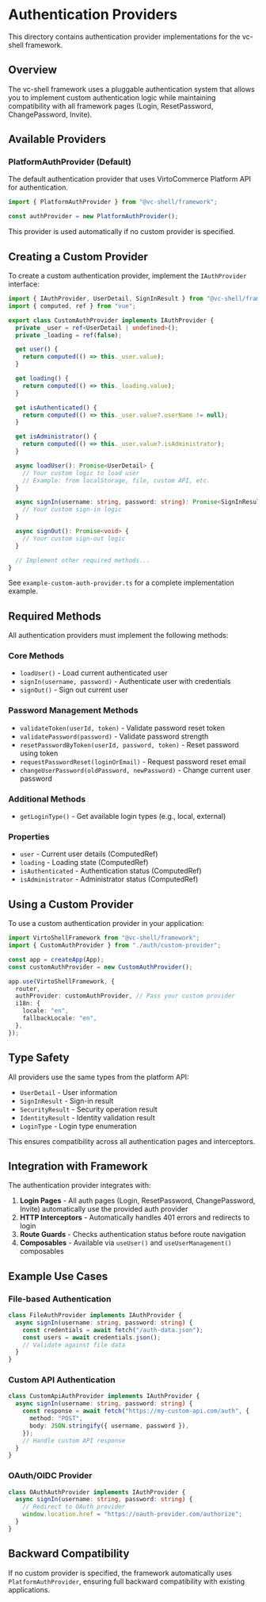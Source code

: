 # Authentication Providers

This directory contains authentication provider implementations for the vc-shell framework.

## Overview

The vc-shell framework uses a pluggable authentication system that allows you to implement custom authentication logic while maintaining compatibility with all framework pages (Login, ResetPassword, ChangePassword, Invite).

## Available Providers

### PlatformAuthProvider (Default)

The default authentication provider that uses VirtoCommerce Platform API for authentication.

```typescript
import { PlatformAuthProvider } from "@vc-shell/framework";

const authProvider = new PlatformAuthProvider();
```

This provider is used automatically if no custom provider is specified.

## Creating a Custom Provider

To create a custom authentication provider, implement the `IAuthProvider` interface:

```typescript
import { IAuthProvider, UserDetail, SignInResult } from "@vc-shell/framework";
import { computed, ref } from "vue";

export class CustomAuthProvider implements IAuthProvider {
  private _user = ref<UserDetail | undefined>();
  private _loading = ref(false);

  get user() {
    return computed(() => this._user.value);
  }

  get loading() {
    return computed(() => this._loading.value);
  }

  get isAuthenticated() {
    return computed(() => this._user.value?.userName != null);
  }

  get isAdministrator() {
    return computed(() => this._user.value?.isAdministrator);
  }

  async loadUser(): Promise<UserDetail> {
    // Your custom logic to load user
    // Example: from localStorage, file, custom API, etc.
  }

  async signIn(username: string, password: string): Promise<SignInResult> {
    // Your custom sign-in logic
  }

  async signOut(): Promise<void> {
    // Your custom sign-out logic
  }

  // Implement other required methods...
}
```

See `example-custom-auth-provider.ts` for a complete implementation example.

## Required Methods

All authentication providers must implement the following methods:

### Core Methods
- `loadUser()` - Load current authenticated user
- `signIn(username, password)` - Authenticate user with credentials
- `signOut()` - Sign out current user

### Password Management Methods
- `validateToken(userId, token)` - Validate password reset token
- `validatePassword(password)` - Validate password strength
- `resetPasswordByToken(userId, password, token)` - Reset password using token
- `requestPasswordReset(loginOrEmail)` - Request password reset email
- `changeUserPassword(oldPassword, newPassword)` - Change current user password

### Additional Methods
- `getLoginType()` - Get available login types (e.g., local, external)

### Properties
- `user` - Current user details (ComputedRef)
- `loading` - Loading state (ComputedRef)
- `isAuthenticated` - Authentication status (ComputedRef)
- `isAdministrator` - Administrator status (ComputedRef)

## Using a Custom Provider

To use a custom authentication provider in your application:

```typescript
import VirtoShellFramework from "@vc-shell/framework";
import { CustomAuthProvider } from "./auth/custom-provider";

const app = createApp(App);
const customAuthProvider = new CustomAuthProvider();

app.use(VirtoShellFramework, {
  router,
  authProvider: customAuthProvider, // Pass your custom provider
  i18n: {
    locale: "en",
    fallbackLocale: "en",
  },
});
```

## Type Safety

All providers use the same types from the platform API:
- `UserDetail` - User information
- `SignInResult` - Sign-in result
- `SecurityResult` - Security operation result
- `IdentityResult` - Identity validation result
- `LoginType` - Login type enumeration

This ensures compatibility across all authentication pages and interceptors.

## Integration with Framework

The authentication provider integrates with:

1. **Login Pages** - All auth pages (Login, ResetPassword, ChangePassword, Invite) automatically use the provided auth provider
2. **HTTP Interceptors** - Automatically handles 401 errors and redirects to login
3. **Route Guards** - Checks authentication status before route navigation
4. **Composables** - Available via `useUser()` and `useUserManagement()` composables

## Example Use Cases

### File-based Authentication
```typescript
class FileAuthProvider implements IAuthProvider {
  async signIn(username: string, password: string) {
    const credentials = await fetch("/auth-data.json");
    const users = await credentials.json();
    // Validate against file data
  }
}
```

### Custom API Authentication
```typescript
class CustomApiAuthProvider implements IAuthProvider {
  async signIn(username: string, password: string) {
    const response = await fetch("https://my-custom-api.com/auth", {
      method: "POST",
      body: JSON.stringify({ username, password }),
    });
    // Handle custom API response
  }
}
```

### OAuth/OIDC Provider
```typescript
class OAuthAuthProvider implements IAuthProvider {
  async signIn(username: string, password: string) {
    // Redirect to OAuth provider
    window.location.href = "https://oauth-provider.com/authorize";
  }
}
```

## Backward Compatibility

If no custom provider is specified, the framework automatically uses `PlatformAuthProvider`, ensuring full backward compatibility with existing applications.


